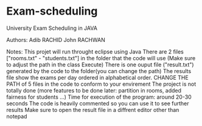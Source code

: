 # Exam-scheduling
University Exam Scheduling in JAVA 

Authors: Adib RACHID John RACHWAN

Notes: This projet will run throught eclipse using Java There are 2 files ["rooms.txt" - "students.txt"] in the folder that the code will use (Make sure to adjust the path in the class Execute) There is one ouput file ("result.txt") generated by the code to the folder(you can change the path) The results file show the exams per day ordered in alphabetical order. CHANGE THE PATH of 5 files in the code to conform to your envirement The project is not totally done (more features to be done later: partition in rooms, added fairness for students ...) Time for execution of the program: around 20-30 seconds The code is heavily commented so you can use it to see further results Make sure to open the result file in a diffrent editor other than notepad
